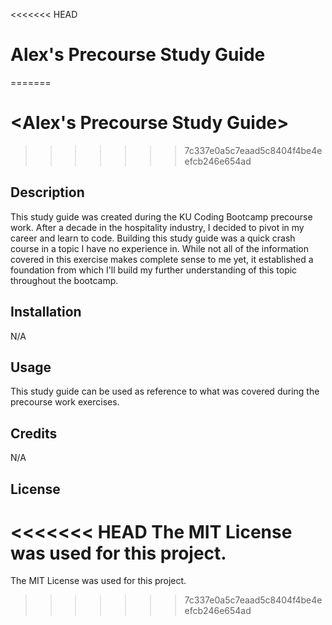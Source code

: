 <<<<<<< HEAD
# Alex's Precourse Study Guide
=======
# <Alex's Precourse Study Guide>
>>>>>>> 7c337e0a5c7eaad5c8404f4be4eefcb246e654ad

## Description
This study guide was created during the KU Coding Bootcamp precourse work.  After a decade in the hospitality industry, I decided to pivot in my career and learn to code.  Building this study guide was a quick crash course in a topic I have no experience in.  While not all of the information covered in this exercise makes complete sense to me yet, it established a foundation from which I'll build my further understanding of this topic throughout the bootcamp.


## Installation
N/A

## Usage
This study guide can be used as reference to what was covered during the precourse work exercises.

## Credits
N/A

## License
<<<<<<< HEAD
The MIT License was used for this project.
=======
The MIT License was used for this project.
>>>>>>> 7c337e0a5c7eaad5c8404f4be4eefcb246e654ad
